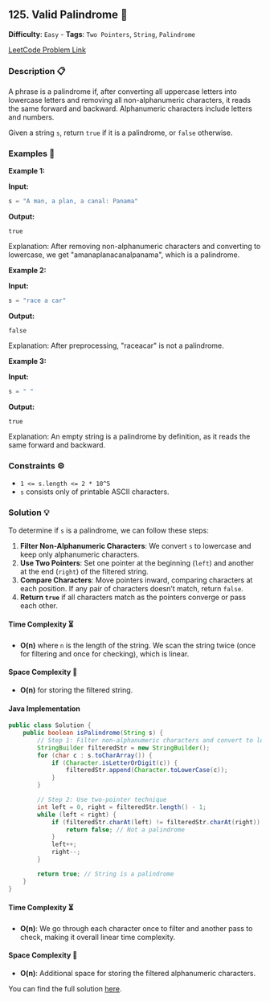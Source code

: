 ## 125. Valid Palindrome 🚦

**Difficulty**: `Easy` - **Tags**: `Two Pointers`, `String`, `Palindrome`

[LeetCode Problem Link](https://leetcode.com/problems/valid-palindrome/)

### Description 📋

A phrase is a palindrome if, after converting all uppercase letters into lowercase letters and removing all non-alphanumeric characters, it reads the same forward and backward. Alphanumeric characters include letters and numbers.

Given a string `s`, return `true` if it is a palindrome, or `false` otherwise.

### Examples 🌟

**Example 1:**

**Input:**
```python
s = "A man, a plan, a canal: Panama"
```

**Output:**
```
true
```

Explanation: After removing non-alphanumeric characters and converting to lowercase, we get "amanaplanacanalpanama", which is a palindrome.

**Example 2:**

**Input:**
```python
s = "race a car"
```

**Output:**
```
false
```

Explanation: After preprocessing, "raceacar" is not a palindrome.

**Example 3:**

**Input:**
```python
s = " "
```

**Output:**
```
true
```

Explanation: An empty string is a palindrome by definition, as it reads the same forward and backward.

### Constraints ⚙️

- `1 <= s.length <= 2 * 10^5`
- `s` consists only of printable ASCII characters.

### Solution 💡

To determine if `s` is a palindrome, we can follow these steps:

1. **Filter Non-Alphanumeric Characters**: We convert `s` to lowercase and keep only alphanumeric characters.
2. **Use Two Pointers**: Set one pointer at the beginning (`left`) and another at the end (`right`) of the filtered string.
3. **Compare Characters**: Move pointers inward, comparing characters at each position. If any pair of characters doesn’t match, return `false`.
4. **Return `true`** if all characters match as the pointers converge or pass each other.

#### Time Complexity ⏳

- **O(n)** where `n` is the length of the string. We scan the string twice (once for filtering and once for checking), which is linear.

#### Space Complexity 💾

- **O(n)** for storing the filtered string.

#### Java Implementation

```java
public class Solution {
    public boolean isPalindrome(String s) {
        // Step 1: Filter non-alphanumeric characters and convert to lowercase
        StringBuilder filteredStr = new StringBuilder();
        for (char c : s.toCharArray()) {
            if (Character.isLetterOrDigit(c)) {
                filteredStr.append(Character.toLowerCase(c));
            }
        }

        // Step 2: Use two-pointer technique
        int left = 0, right = filteredStr.length() - 1;
        while (left < right) {
            if (filteredStr.charAt(left) != filteredStr.charAt(right)) {
                return false; // Not a palindrome
            }
            left++;
            right--;
        }

        return true; // String is a palindrome
    }
}
```

#### Time Complexity ⏳

- **O(n)**: We go through each character once to filter and another pass to check, making it overall linear time complexity.

#### Space Complexity 💾

- **O(n)**: Additional space for storing the filtered alphanumeric characters.

You can find the full solution [here](Solution.java).

